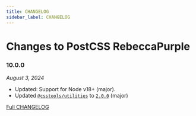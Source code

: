 ```yaml
---
title: CHANGELOG
sidebar_label: CHANGELOG
---
```

# Changes to PostCSS RebeccaPurple

### 10.0.0

_August 3, 2024_

- Updated: Support for Node v18+ (major).
- Updated [`@csstools/utilities`](https://github.com/csstools/postcss-plugins/tree/main/packages/utilities) to [`2.0.0`](https://github.com/csstools/postcss-plugins/tree/main/packages/utilities/CHANGELOG.md#200) (major)

[Full CHANGELOG](https://github.com/csstools/postcss-plugins/tree/main/plugins/postcss-color-rebeccapurple/CHANGELOG.md)

